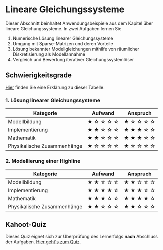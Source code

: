 # Lineare Gleichungssysteme

Dieser Abschnitt beinhaltet Anwendungsbeispiele aus dem Kapitel über lineare Gleichungssysteme. In zwei Aufgaben lernen Sie

1. Numerische Lösung linearer Gleichungssysteme
2. Umgang mit Sparse-Matrizen und deren Vorteile
3. Lösung bekannter Modellgleichungen mithilfe von räumlicher Diskretisierung als Modellannahme
4. Vergleich und Bewertung iterativer Gleichungssystemlöser

## Schwierigkeitsgrade
[Hier](content:references:schwierigkeitsgrade) finden Sie eine Erklärung zu dieser Tabelle.

### 1. Lösung linearer Gleichungssysteme

|Kategorie|Aufwand|Anspruch|
|---|---|---|
|Modellbildung|&#9733; &#9734; &#9734; &#9734; &#9734; |&#9733; &#9734; &#9734; &#9734; &#9734; |
|Implementierung|&#9733; &#9733; &#9734; &#9734; &#9734; |&#9733; &#9733; &#9733; &#9734; &#9734; |
|Mathematik|&#9733; &#9733; &#9734; &#9734; &#9734; |&#9733; &#9733; &#9733; &#9734; &#9734;|
|Physikalische Zusammenhänge|&#9733; &#9734; &#9734; &#9734; &#9734;|&#9733; &#9734; &#9734; &#9734; &#9734; |

### 2. Modellierung einer Highline

|Kategorie|Aufwand|Anspruch|
|---|---|---|
|Modellbildung|&#9733; &#9733; &#9734; &#9734; &#9734; |&#9733; &#9733; &#9734; &#9734; &#9734; |
|Implementierung|&#9733; &#9733; &#9733; &#9733; &#9734;|&#9733; &#9733; &#9733; &#9734; &#9734;|
|Mathematik|&#9733; &#9733; &#9733; &#9734; &#9734; |&#9733; &#9733; &#9733; &#9733; &#9734;|
|Physikalische Zusammenhänge|&#9733; &#9733; &#9734; &#9734; &#9734;|&#9733; &#9733; &#9734; &#9734; &#9734; |

## Kahoot-Quiz

Dieses Quiz eignet sich zur Überprüfung des Lernerfolgs **nach** Abschluss der Aufgaben. [Hier geht's zum Quiz](https://create.kahoot.it/share/lineare-gleichungssysteme-offentlich/cec8c563-a403-4f1f-bff3-a340f446bdd2).
